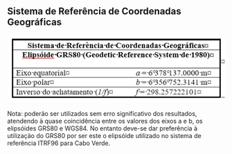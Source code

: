 ## Sistema de Referência de Coordenadas Geográficas

![](/assets/ref.PNG)

Nota: poderão ser utilizados sem erro significativo dos resultados, atendendo à quase coincidência entre os valores dos eixos a e b, os elipsóides GRS80 e WGS84. No entanto deve-se dar preferência à utilização do GRS80 por ser este o elipsóide utilizado no sistema de referência ITRF96 para Cabo Verde.



